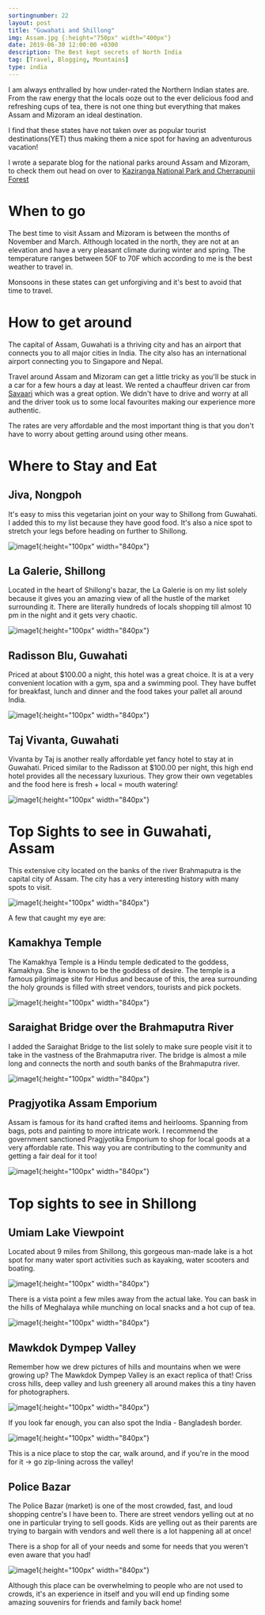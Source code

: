 ```yaml
---
sortingnumber: 22
layout: post
title: "Guwahati and Shillong"
img: Assam.jpg {:height="750px" width="400px"}
date: 2019-06-30 12:00:00 +0300
description: The Best kept secrets of North India
tag: [Travel, Blogging, Mountains]
type: india
---
```


I am always enthralled by how under-rated the Northern Indian states are. From the raw energy that the locals ooze out to the ever delicious food and refreshing cups of tea, there is not one thing but everything that makes Assam and Mizoram an ideal destination.

I find that these states have not taken over as popular tourist destinations(YET) thus making them a nice spot for having an adventurous vacation!

I wrote a separate blog for the national parks around Assam and Mizoram, to check them out head on over to
 <a href="https://theduckingtraveller.com/assam1/"> Kaziranga National Park and Cherrapunji Forest</a>

# When to go

The best time to visit Assam and Mizoram is between the months of November and March. Although located in the north, they are not at an elevation and have a very pleasant climate during winter and spring. The temperature ranges between 50F to 70F which according to me is the best weather to travel in.

Monsoons in these states can get unforgiving and it's best to avoid that time to travel.

# How to get around

The capital of Assam, Guwahati is a thriving city and has an airport that connects you to all major cities in India. The city also has an international airport connecting you to Singapore and Nepal.

Travel around Assam and Mizoram can get a little tricky as you'll be stuck in a car for a few hours a day at least. We rented a chauffeur driven car from <a href="https://www.savaari.com/" target="_blank"> Savaari</a> which was a great option. We didn't have to drive and worry at all and the driver took us to some local favourites making our experience more authentic.

The rates are very affordable and the most important thing is that you don't have to worry about getting around using other means.

# Where to Stay and Eat

## Jiva, Nongpoh

It's easy to miss this vegetarian joint on your way to Shillong from Guwahati. I added this to my list because they have good food. It's also a nice spot to stretch your legs before heading on further to Shillong.

![image1]({{site.baseurl}}/assets/img/Assam/f1.jpg){:height="100px" width="840px"}

## La Galerie, Shillong

Located in the heart of Shillong's bazar, the La Galerie is on my list solely because it gives you an amazing view of all the hustle of the market surrounding it. There are literally hundreds of locals shopping till almost 10 pm in the night and it gets very chaotic.

![image1]({{site.baseurl}}/assets/img/Assam/i26.jpg){:height="100px" width="840px"}

## Radisson Blu, Guwahati

Priced at about $100.00 a night, this hotel was a great choice. It is at a very convenient location with a gym, spa and a swimming pool. They have buffet for breakfast, lunch and dinner and the food takes your pallet all around India.

![image1]({{site.baseurl}}/assets/img/Assam/i25.jpg){:height="100px" width="840px"}

## Taj Vivanta, Guwahati

Vivanta by Taj is another really affordable yet fancy hotel to stay at in Guwahati. Priced similar to the Radisson at $100.00 per night, this high end hotel provides all the necessary luxurious. They grow their own vegetables and the food here is fresh + local = mouth watering!

![image1]({{site.baseurl}}/assets/img/Assam/i28.jpg){:height="100px" width="840px"}


# Top Sights to see in Guwahati, Assam

This extensive city located on the banks of the river Brahmaputra is the capital city of Assam. The city has a very interesting history with many spots to visit.

![image1]({{site.baseurl}}/assets/img/Assam/i23.jpg){:height="100px" width="840px"}

A few that caught my eye are:

## Kamakhya Temple

The Kamakhya Temple is a Hindu temple dedicated to the goddess, Kamakhya. She is known to be the goddess of desire. The temple is a famous pilgrimage site for Hindus and because of this, the area surrounding the holy grounds is filled with street vendors, tourists and pick pockets.

![image1]({{site.baseurl}}/assets/img/Assam/i22.jpg){:height="100px" width="840px"}


## Saraighat Bridge over the Brahmaputra River

I added the Saraighat Bridge to the list solely to make sure people visit it to take in the vastness of the Brahmaputra river. The bridge is almost a mile long and connects the north and south banks of the Brahmaputra river.

![image1]({{site.baseurl}}/assets/img/Assam/i21.jpg){:height="100px" width="840px"}


## Pragjyotika Assam Emporium

Assam is famous for its hand crafted items and heirlooms. Spanning from bags, pots and painting to more intricate work. I recommend the government sanctioned Pragjyotika Emporium to shop for local goods at a very affordable rate. This way you are contributing to the community and getting a fair deal for it too!

![image1]({{site.baseurl}}/assets/img/Assam/i24.jpg){:height="100px" width="840px"}


# Top sights to see in Shillong

## Umiam Lake Viewpoint

Located about 9 miles from Shillong, this gorgeous man-made lake is a hot spot for many water sport activities such as kayaking, water scooters and boating.

![image1]({{site.baseurl}}/assets/img/Assam/i1.jpg){:height="100px" width="840px"}

There is a vista point a few miles away from the actual lake. You can bask in the hills of Meghalaya while munching on local snacks and a hot cup of tea.

![image1]({{site.baseurl}}/assets/img/Assam/i2.jpg){:height="100px" width="840px"}


## Mawkdok Dympep Valley

Remember how we drew pictures of hills and mountains when we were growing up? The Mawkdok Dympep Valley is an exact replica of that! Criss cross hills, deep valley and lush greenery all around makes this a tiny haven for photographers.

![image1]({{site.baseurl}}/assets/img/Assam/i5.jpg){:height="100px" width="840px"}

If you look far enough, you can also spot the India - Bangladesh border.

![image1]({{site.baseurl}}/assets/img/Assam/i6.jpg){:height="100px" width="840px"}

This is a nice place to stop the car, walk around, and if you're in the mood for it -> go zip-lining across the valley!

## Police Bazar

The Police Bazar (market) is one of the most crowded, fast, and loud shopping centre's I have been to. There are street vendors yelling out at no one in particular trying to sell goods. Kids are yelling out as their parents are trying to bargain with vendors and well there is a lot happening all at once!

There is a shop for all of your needs and some for needs that you weren't even aware that you had!

![image1]({{site.baseurl}}/assets/img/Assam/i4.jpg){:height="100px" width="840px"}

Although this place can be overwhelming to people who are not used to crowds, it's an experience in itself and you will end up finding some amazing souvenirs for friends and family back home!

